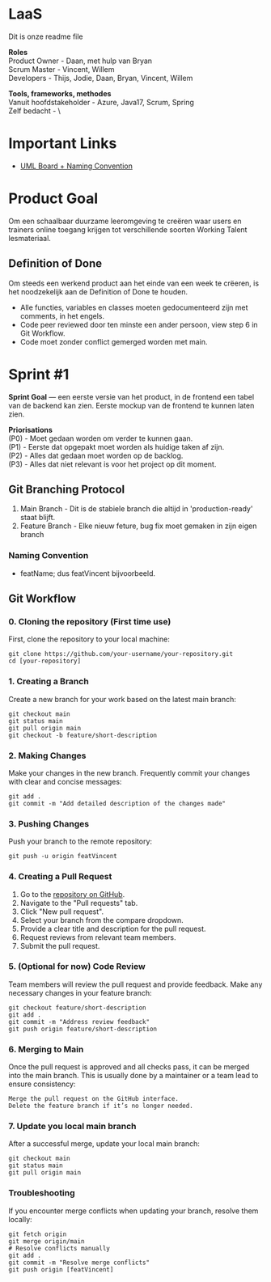 # LaaS
Dit is onze readme file

**Roles** \
Product Owner - Daan, met hulp van Bryan \
Scrum Master - Vincent, Willem \
Developers - Thijs, Jodie, Daan, Bryan, Vincent, Willem

**Tools, frameworks, methodes**\
Vanuit hoofdstakeholder - Azure, Java17, Scrum, Spring \
Zelf bedacht - \

# Important Links
- [UML Board + Naming Convention](https://miro.com/welcome/ZVpaVnBBWEdwaUpGSFdicEdJYUNTcmhXaE5QWURaektKY1JlRHRNM1RaYXRQajBlQzQxTFJlRTM1SWQ3bkpsM3wzNDU4NzY0NTk1MjE0NDQzMDUwfDE=?share_link_id=749875759701)
  
# Product Goal
Om een schaalbaar duurzame leeromgeving te creëren waar users en trainers online toegang krijgen tot verschillende soorten Working Talent lesmateriaal. 

## Definition of Done
Om steeds een werkend product aan het einde van een week te crëeren, is het noodzekelijk aan de Definition of Done te houden.
- Alle functies, variables en classes moeten gedocumenteerd zijn met comments, in het engels. 
- Code peer reviewed door ten minste een ander persoon, view step 6 in Git Workflow.
- Code moet zonder conflict gemerged worden met main.

# Sprint #1 
**Sprint Goal** — een eerste versie van het product, in de frontend een tabel van de backend kan zien. Eerste mockup van de frontend te kunnen laten zien.


**Priorisations** \
 (P0) - Moet gedaan worden om verder te kunnen gaan. \
 (P1) - Eerste dat opgepakt moet worden als huidige taken af zijn. \
 (P2) - Alles dat gedaan moet worden op de backlog. \
 (P3) - Alles dat niet relevant is voor het project op dit moment.

## Git Branching Protocol
1. Main Branch - Dit is de stabiele branch die altijd in 'production-ready' staat blijft.
2. Feature Branch - Elke nieuw feture, bug fix moet gemaken in zijn eigen branch

### Naming Convention
 - featName; dus featVincent bijvoorbeeld.



## Git Workflow
### 0. Cloning the repository (First time use)
   
First, clone the repository to your local machine:
```
git clone https://github.com/your-username/your-repository.git
cd [your-repository]
```
### 1. Creating a Branch
Create a new branch for your work based on the latest main branch:
```
git checkout main
git status main
git pull origin main
git checkout -b feature/short-description
```

### 2. Making Changes

Make your changes in the new branch. Frequently commit your changes with clear and concise messages:
```
git add .
git commit -m "Add detailed description of the changes made"
```

### 3. Pushing Changes
Push your branch to the remote repository:
```
git push -u origin featVincent
```

### 4. Creating a Pull Request

1. Go to the [repository on GitHub](https://github.com/teejeepee97/LaaS).
2. Navigate to the "Pull requests" tab.
3. Click "New pull request".
4. Select your branch from the compare dropdown.
5. Provide a clear title and description for the pull request.
6. Request reviews from relevant team members.
7. Submit the pull request.

### 5. (Optional for now) Code Review

Team members will review the pull request and provide feedback. Make any necessary changes in your feature branch:
```
git checkout feature/short-description
git add .
git commit -m "Address review feedback"
git push origin feature/short-description
```

### 6. Merging to Main
Once the pull request is approved and all checks pass, it can be merged into the main branch. This is usually done by a maintainer or a team lead to ensure consistency:
```
Merge the pull request on the GitHub interface.
Delete the feature branch if it’s no longer needed.
```

### 7. Update you local main branch
After a successful merge, update your local main branch:
```
git checkout main
git status main
git pull origin main
```

### Troubleshooting
If you encounter merge conflicts when updating your branch, resolve them locally:
```
git fetch origin
git merge origin/main
# Resolve conflicts manually
git add .
git commit -m "Resolve merge conflicts"
git push origin [featVincent]
```
